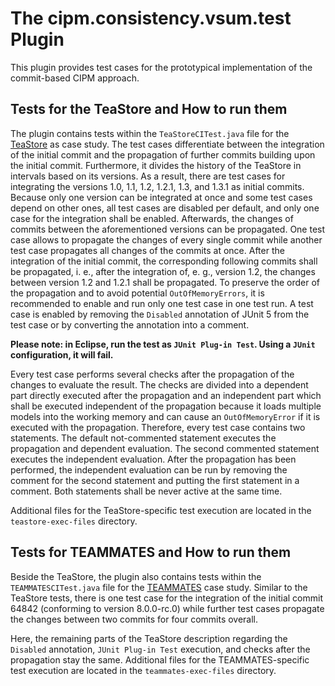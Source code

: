# The cipm.consistency.vsum.test Plugin

This plugin provides test cases for the prototypical implementation of the commit-based CIPM approach.

## Tests for the TeaStore and How to run them

The plugin contains tests within the `TeaStoreCITest.java` file for the [TeaStore](https://github.com/DescartesResearch/TeaStore) as case study. The test cases differentiate between the integration of the initial commit and the propagation of further commits building upon the initial commit. Furthermore, it divides the history of the TeaStore in intervals based on its versions. As a result, there are test cases for integrating the versions 1.0, 1.1, 1.2, 1.2.1, 1.3, and 1.3.1 as initial commits. Because only one version can be integrated at once and some test cases depend on other ones, all test cases are disabled per default, and only one case for the integration shall be enabled. Afterwards, the changes of commits between the aforementioned versions can be propagated. One test case allows to propagate the changes of every single commit while another test case propagates all changes of the commits at once. After the integration of the initial commit, the corresponding following commits shall be propagated, i. e., after the integration of, e. g., version 1.2, the changes between version 1.2 and 1.2.1 shall be propagated. To preserve the order of the propagation and to avoid potential `OutOfMemoryErrors`, it is recommended to enable and run only one test case in one test run. A test case is enabled by removing the `Disabled` annotation of JUnit 5 from the test case or by converting the annotation into a comment.

__Please note: in Eclipse, run the test as `JUnit Plug-in Test`. Using a `JUnit` configuration, it will fail.__

Every test case performs several checks after the propagation of the changes to evaluate the result. The checks are divided into a dependent part directly executed after the propagation and an independent part which shall be executed independent of the propagation because it loads multiple models into the working memory and can cause an `OutOfMemoryError` if it is executed with the propagation. Therefore, every test case contains two statements. The default not-commented statement executes the propagation and dependent evaluation. The second commented statement executes the independent evaluation. After the propagation has been performed, the independent evaluation can be run by removing the comment for the second statement and putting the first statement in a comment. Both statements shall be never active at the same time.

Additional files for the TeaStore-specific test execution are located in the `teastore-exec-files` directory.

## Tests for TEAMMATES and How to run them

Beside the TeaStore, the plugin also contains tests within the `TEAMMATESCITest.java` file for the [TEAMMATES](https://github.com/TEAMMATES/teammates) case study. Similar to the TeaStore tests, there is one test case for the integration of the initial commit 64842 (conforming to version 8.0.0-rc.0) while further test cases propagate the changes between two commits for four commits overall.

Here, the remaining parts of the TeaStore description regarding the `Disabled` annotation, `JUnit Plug-in Test` execution, and checks after the propagation stay the same. Additional files for the TEAMMATES-specific test execution are located in the `teammates-exec-files` directory.
